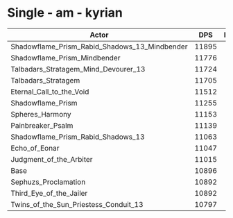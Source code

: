 # Single - am - kyrian
| Actor | DPS | Increase |
|---|:---:|:---:|
|Shadowflame_Prism_Rabid_Shadows_13_Mindbender|11895|9.16%|
|Shadowflame_Prism_Mindbender|11776|8.07%|
|Talbadars_Stratagem_Mind_Devourer_13|11724|7.59%|
|Talbadars_Stratagem|11705|7.43%|
|Eternal_Call_to_the_Void|11512|5.65%|
|Shadowflame_Prism|11255|3.30%|
|Spheres_Harmony|11153|2.36%|
|Painbreaker_Psalm|11139|2.23%|
|Shadowflame_Prism_Rabid_Shadows_13|11063|1.53%|
|Echo_of_Eonar|11047|1.38%|
|Judgment_of_the_Arbiter|11015|1.09%|
|Base|10896|0.00%|
|Sephuzs_Proclamation|10892|-0.04%|
|Third_Eye_of_the_Jailer|10892|-0.04%|
|Twins_of_the_Sun_Priestess_Conduit_13|10797|-0.91%|
